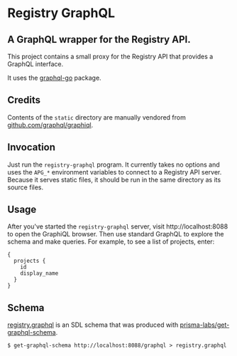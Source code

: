 # Registry GraphQL

## A GraphQL wrapper for the Registry API.

This project contains a small proxy for the Registry API that provides a
GraphQL interface.

It uses the [graphql-go](https://github.com/graphql-go/graphql) package.

## Credits

Contents of the `static` directory are manually vendored from
[github.com/graphql/graphiql](https://github.com/graphql/graphiql).

## Invocation

Just run the `registry-graphql` program. It currently takes no options and uses
the `APG_*` environment variables to connect to a Registry API server. Because
it serves static files, it should be run in the same directory as its source
files.

## Usage

After you've started the `registry-graphql` server, visit http://localhost:8088
to open the GraphiQL browser. Then use standard GraphQL to explore the schema
and make queries. For example, to see a list of projects, enter:

```
{
  projects {
    id
    display_name
  }
}
```

## Schema

[registry.graphql](registry.graphql) is an SDL schema that was produced with
[prisma-labs/get-graphql-schema](https://github.com/prisma-labs/get-graphql-schema).

```
$ get-graphql-schema http://localhost:8088/graphql > registry.graphql
```

